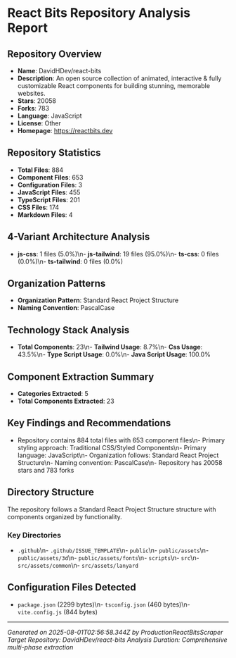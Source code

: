 # React Bits Repository Analysis Report

## Repository Overview
- **Name**: DavidHDev/react-bits
- **Description**: An open source collection of animated, interactive & fully customizable React components for building stunning, memorable websites.
- **Stars**: 20058
- **Forks**: 783
- **Language**: JavaScript
- **License**: Other
- **Homepage**: https://reactbits.dev

## Repository Statistics
- **Total Files**: 884
- **Component Files**: 653
- **Configuration Files**: 3
- **JavaScript Files**: 455
- **TypeScript Files**: 201
- **CSS Files**: 174
- **Markdown Files**: 4

## 4-Variant Architecture Analysis
- **js-css**: 1 files (5.0%)\n- **js-tailwind**: 19 files (95.0%)\n- **ts-css**: 0 files (0.0%)\n- **ts-tailwind**: 0 files (0.0%)

## Organization Patterns
- **Organization Pattern**: Standard React Project Structure
- **Naming Convention**: PascalCase

## Technology Stack Analysis
- **Total Components**: 23\n- **Tailwind Usage**: 8.7%\n- **Css Usage**: 43.5%\n- **Type Script Usage**: 0.0%\n- **Java Script Usage**: 100.0%

## Component Extraction Summary
- **Categories Extracted**: 5
- **Total Components Extracted**: 23

## Key Findings and Recommendations
- Repository contains 884 total files with 653 component files\n- Primary styling approach: Traditional CSS/Styled Components\n- Primary language: JavaScript\n- Organization follows: Standard React Project Structure\n- Naming convention: PascalCase\n- Repository has 20058 stars and 783 forks

## Directory Structure
The repository follows a Standard React Project Structure structure with components organized by functionality.

### Key Directories
- `.github`\n- `.github/ISSUE_TEMPLATE`\n- `public`\n- `public/assets`\n- `public/assets/3d`\n- `public/assets/fonts`\n- `scripts`\n- `src`\n- `src/assets/common`\n- `src/assets/lanyard`

## Configuration Files Detected
- `package.json` (2299 bytes)\n- `tsconfig.json` (460 bytes)\n- `vite.config.js` (844 bytes)

---
*Generated on 2025-08-01T02:56:58.344Z by ProductionReactBitsScraper*
*Target Repository: DavidHDev/react-bits*
*Analysis Duration: Comprehensive multi-phase extraction*
